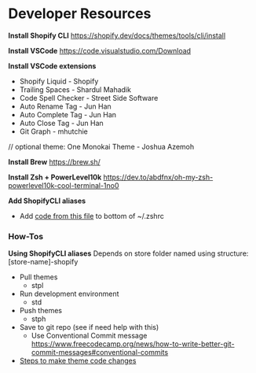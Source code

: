 # Developer Resources

**Install Shopify CLI**
https://shopify.dev/docs/themes/tools/cli/install

**Install VSCode**
https://code.visualstudio.com/Download

**Install VSCode extensions**
- Shopify Liquid - Shopify
- Trailing Spaces - Shardul Mahadik
- Code Spell Checker - Street Side Software
- Auto Rename Tag - Jun Han
- Auto Complete Tag - Jun Han
- Auto Close Tag - Jun Han
- Git Graph - mhutchie

// optional theme: One Monokai Theme - Joshua Azemoh

**Install Brew**
https://brew.sh/

**Install Zsh + PowerLevel10k**
https://dev.to/abdfnx/oh-my-zsh-powerlevel10k-cool-terminal-1no0

**Add ShopifyCLI aliases**
- Add [code from this file](https://github.com/jdunham2/developer-resources/blob/main/shopify-cli-aliases.bash) to bottom of ~/.zshrc

### How-Tos
**Using ShopifyCLI aliases**
Depends on store folder named using structure: [store-name]-shopify
- Pull themes
  - stpl
- Run development environment
  - std
- Push themes
  - stph
- Save to git repo (see if need help with this)
  - Use Conventional Commit message https://www.freecodecamp.org/news/how-to-write-better-git-commit-messages#conventional-commits
- [Steps to make theme code changes](https://github.com/jdunham2/developer-resources/blob/main/how-to-shopify-theme-changes.md)
